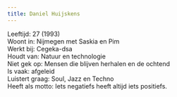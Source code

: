 ```yaml
---
title: Daniel Huijskens
---
```

Leeftijd: 27 (1993) \
Woont in: Nijmegen met Saskia en Pim \
Werkt bij: Cegeka-dsa \
Houdt van: Natuur en technologie \
Niet gek op: Mensen die blijven herhalen en de ochtend \
Is vaak: afgeleid \
Luistert graag: Soul, Jazz en Techno \
Heeft als motto: Iets negatiefs heeft altijd iets positiefs.


